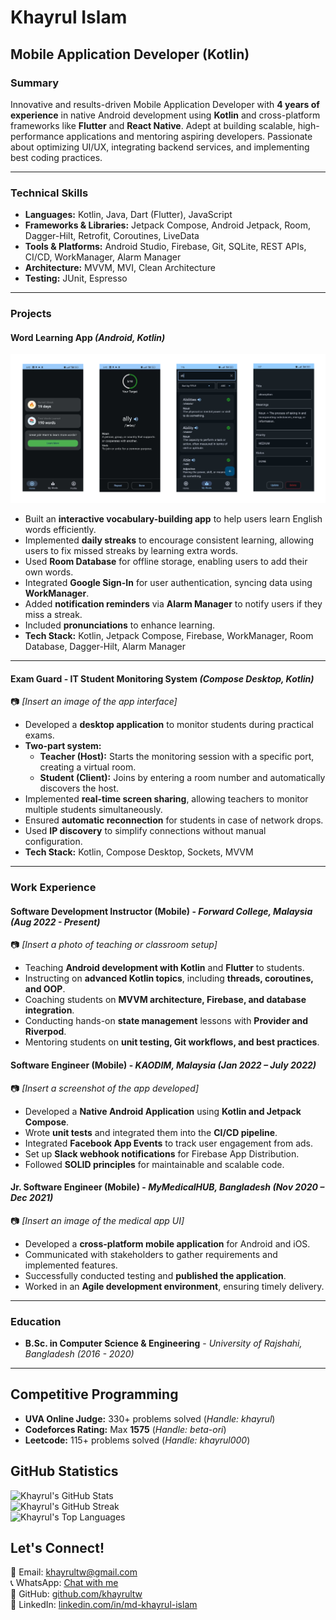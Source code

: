 # Khayrul Islam

## Mobile Application Developer (Kotlin)

### Summary

Innovative and results-driven Mobile Application Developer with **4 years of experience** in native Android development using **Kotlin** and cross-platform frameworks like **Flutter** and **React Native**. Adept at building scalable, high-performance applications and mentoring aspiring developers. Passionate about optimizing UI/UX, integrating backend services, and implementing best coding practices.

---

### Technical Skills

- **Languages:** Kotlin, Java, Dart (Flutter), JavaScript
- **Frameworks & Libraries:** Jetpack Compose, Android Jetpack, Room, Dagger-Hilt, Retrofit, Coroutines, LiveData
- **Tools & Platforms:** Android Studio, Firebase, Git, SQLite, REST APIs, CI/CD, WorkManager, Alarm Manager
- **Architecture:** MVVM, MVI, Clean Architecture
- **Testing:** JUnit, Espresso

---

### Projects

#### **Word Learning App** *(Android, Kotlin)*

![App UI](images/words.png)

- Built an **interactive vocabulary-building app** to help users learn English words efficiently.
- Implemented **daily streaks** to encourage consistent learning, allowing users to fix missed streaks by learning extra words.
- Used **Room Database** for offline storage, enabling users to add their own words.
- Integrated **Google Sign-In** for user authentication, syncing data using **WorkManager**.
- Added **notification reminders** via **Alarm Manager** to notify users if they miss a streak.
- Included **pronunciations** to enhance learning.
- **Tech Stack:** Kotlin, Jetpack Compose, Firebase, WorkManager, Room Database, Dagger-Hilt, Alarm Manager

---

#### **Exam Guard - IT Student Monitoring System** *(Compose Desktop, Kotlin)*

📷 *[Insert an image of the app interface]*

- Developed a **desktop application** to monitor students during practical exams.
- **Two-part system:**
  - **Teacher (Host):** Starts the monitoring session with a specific port, creating a virtual room.
  - **Student (Client):** Joins by entering a room number and automatically discovers the host.
- Implemented **real-time screen sharing**, allowing teachers to monitor multiple students simultaneously.
- Ensured **automatic reconnection** for students in case of network drops.
- Used **IP discovery** to simplify connections without manual configuration.
- **Tech Stack:** Kotlin, Compose Desktop, Sockets, MVVM

---

### Work Experience

#### **Software Development Instructor (Mobile)** - *Forward College, Malaysia* *(Aug 2022 - Present)*

📷 *[Insert a photo of teaching or classroom setup]*

- Teaching **Android development with Kotlin** and **Flutter** to students.
- Instructing on **advanced Kotlin topics**, including **threads, coroutines, and OOP**.
- Coaching students on **MVVM architecture, Firebase, and database integration**.
- Conducting hands-on **state management** lessons with **Provider and Riverpod**.
- Mentoring students on **unit testing, Git workflows, and best practices**.

#### **Software Engineer (Mobile)** - *KAODIM, Malaysia* *(Jan 2022 – July 2022)*

📷 *[Insert a screenshot of the app developed]*

- Developed a **Native Android Application** using **Kotlin and Jetpack Compose**.
- Wrote **unit tests** and integrated them into the **CI/CD pipeline**.
- Integrated **Facebook App Events** to track user engagement from ads.
- Set up **Slack webhook notifications** for Firebase App Distribution.
- Followed **SOLID principles** for maintainable and scalable code.

#### **Jr. Software Engineer (Mobile)** - *MyMedicalHUB, Bangladesh* *(Nov 2020 – Dec 2021)*

📷 *[Insert an image of the medical app UI]*

- Developed a **cross-platform mobile application** for Android and iOS.
- Communicated with stakeholders to gather requirements and implemented features.
- Successfully conducted testing and **published the application**.
- Worked in an **Agile development environment**, ensuring timely delivery.

---

### Education

- **B.Sc. in Computer Science & Engineering** - *University of Rajshahi, Bangladesh (2016 - 2020)*

---

## Competitive Programming  
- **UVA Online Judge:** 330+ problems solved (*Handle: khayrul*)  
- **Codeforces Rating:** Max **1575** (*Handle: beta-ori*)  
- **Leetcode:** 115+ problems solved (*Handle: khayrul000*)  

## GitHub Statistics  
![Khayrul's GitHub Stats](https://github-readme-stats.vercel.app/api?username=khayrultw&show_icons=true&theme=default)  
![Khayrul's GitHub Streak](https://streak-stats.demolab.com/?user=khayrultw&theme=default)  
![Khayrul's Top Languages](https://github-readme-stats.vercel.app/api/top-langs/?username=khayrultw&layout=compact&theme=default)  

## Let's Connect!  
📧 Email: [khayrultw@gmail.com](mailto\:khayrultw@gmail.com)\
📞 WhatsApp: [Chat with me](https://wa.me/601126261660) \
💼 GitHub: [github.com/khayrultw](https://github.com/khayrultw)\
💼 LinkedIn: [linkedin.com/in/md-khayrul-islam](https://www.linkedin.com/in/md-khayrul-islam)
